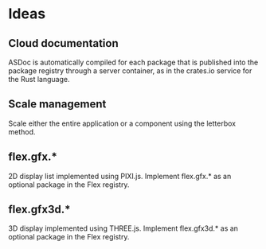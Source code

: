 # Ideas

## Cloud documentation

ASDoc is automatically compiled for each package that is published into the package registry through a server container, as in the crates.io service for the Rust language.

## Scale management

Scale either the entire application or a component using the letterbox method.

## flex.gfx.\*

2D display list implemented using PIXI.js. Implement flex.gfx.\* as an optional package in the Flex registry.

## flex.gfx3d.\*

3D display implemented using THREE.js. Implement flex.gfx3d.\* as an optional package in the Flex registry.
